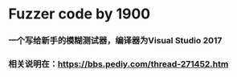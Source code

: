 # Fuzzer  code by 1900
### 一个写给新手的模糊测试器，编译器为Visual Studio 2017
### 相关说明在：https://bbs.pediy.com/thread-271452.htm
